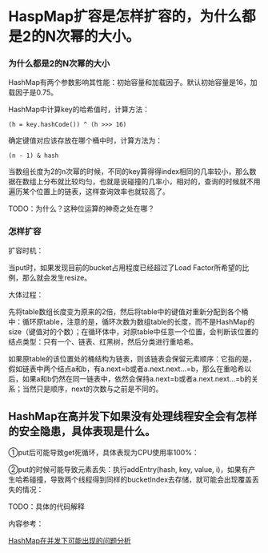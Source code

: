 # HaspMap扩容是怎样扩容的，为什么都是2的N次幂的大小。

### 为什么都是2的N次幂的大小

HashMap有两个参数影响其性能：初始容量和加载因子。默认初始容量是16，加载因子是0.75。

HashMap中计算key的哈希值时，计算方法：

```text
(h = key.hashCode()) ^ (h >>> 16)
```

确定键值对应该存放在哪个桶中时，计算方法为：

```text
(n - 1) & hash
```

当数组长度为2的n次幂的时候，不同的key算得得index相同的几率较小，那么数据在数组上分布就比较均匀，也就是说碰撞的几率小，相对的，查询的时候就不用遍历某个位置上的链表，这样查询效率也就较高了。

TODO：为什么？这种位运算的神奇之处在哪？

### 怎样扩容

扩容时机：

当put时，如果发现目前的bucket占用程度已经超过了Load Factor所希望的比例，那么就会发生resize。

大体过程：

先将table数组长度变为原来的2倍，然后将table中的键值对重新分配到各个桶中：循环原table，注意的是，循环次数为数组table的长度，而不是HashMap的size（键值对的个数）；在循环体中，对原table中任意一个位置，会判断该位置的结点类型：只有一个、链表、红黑树，然后分类进行重哈希。

如果原table的该位置处的桶结构为链表，则该链表会保留元素顺序：它指的是，假如链表中两个结点a和b，有a.next=b或者a.next.next...=b，那么在重哈希以后，如果a和b仍然在同一链表中，依然会保持a.next=b或者a.next.next...=b的关系；当然只是顺序，next的次数与之前是不同的。

## HashMap在高并发下如果没有处理线程安全会有怎样的安全隐患，具体表现是什么。

①put后可能导致get死循环，具体表现为CPU使用率100%：

②put的时候可能导致元素丢失：执行addEntry\(hash, key, value, i\)，如果有产生哈希碰撞，导致两个线程得到同样的bucketIndex去存储，就可能会出现覆盖丢失的情况：

TODO：具体的代码解释

内容参考：

[HashMap在并发下可能出现的问题分析](http://www.cnblogs.com/binyue/p/3726403.html)

